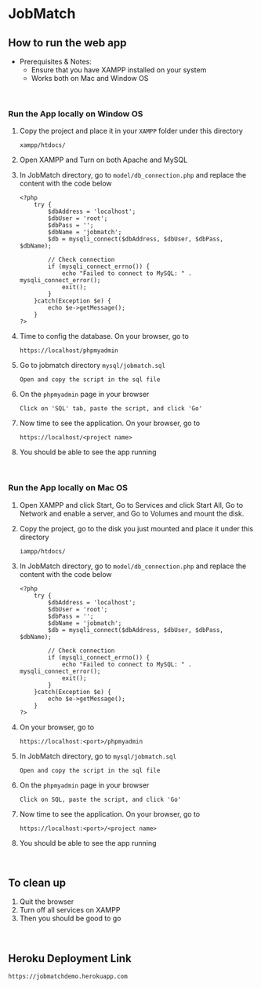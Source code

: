 # JobMatch

## How to run the web app

- Prerequisites & Notes:
    - Ensure that you have XAMPP installed on your system
    - Works both on Mac and Window OS

<p>&nbsp;</p>

### Run the App locally on Window OS

1. Copy the project and place it in your `XAMPP` folder under this directory
    ```
    xampp/htdocs/
    ```
2. Open XAMPP and Turn on both Apache and MySQL
3. In JobMatch directory, go to `model/db_connection.php` and replace the content with the code below
    ```
    <?php
        try {
            $dbAddress = 'localhost';
            $dbUser = 'root';
            $dbPass = '';
            $dbName = 'jobmatch';
            $db = mysqli_connect($dbAddress, $dbUser, $dbPass, $dbName);
        
            // Check connection
            if (mysqli_connect_errno()) {
                echo "Failed to connect to MySQL: " . mysqli_connect_error();
                exit();
            }
        }catch(Exception $e) {
            echo $e->getMessage();
        }
    ?>
    ```

4. Time to config the database. On your browser, go to
    ```
    https://localhost/phpmyadmin
    ```
5. Go to jobmatch directory `mysql/jobmatch.sql`
    ```
    Open and copy the script in the sql file
    ```
6. On the `phpmyadmin` page in your browser
    ```
    Click on 'SQL' tab, paste the script, and click 'Go'
    ```
7. Now time to see the application. On your browser, go to 
    ```
    https://localhost/<project name>
    ```
8. You should be able to see the app running

<p>&nbsp;</p>

### Run the App locally on Mac OS

1. Open XAMPP and click Start, Go to Services and click Start All, Go to Network and enable a server, and Go to Volumes and mount the disk.

2. Copy the project, go to the disk you just mounted and place it under this directory
    ```
    iampp/htdocs/
    ```
3. In JobMatch directory, go to `model/db_connection.php` and replace the content with the code below
    ```
    <?php
        try {
            $dbAddress = 'localhost';
            $dbUser = 'root';
            $dbPass = '';
            $dbName = 'jobmatch';
            $db = mysqli_connect($dbAddress, $dbUser, $dbPass, $dbName);
        
            // Check connection
            if (mysqli_connect_errno()) {
                echo "Failed to connect to MySQL: " . mysqli_connect_error();
                exit();
            }
        }catch(Exception $e) {
            echo $e->getMessage();
        }
    ?>
    ```
4. On your browser, go to
    ```
    https://localhost:<port>/phpmyadmin
    ```
5. In JobMatch directory, go to `mysql/jobmatch.sql`
    ```
    Open and copy the script in the sql file
    ```
6. On the `phpmyadmin` page in your browser
    ```
    Click on SQL, paste the script, and click 'Go'
    ```
7. Now time to see the application. On your browser, go to
    ```
    https://localhost:<port>/<project name>
    ```
8. You should be able to see the app running

<p>&nbsp;</p>

## To clean up

1. Quit the browser
2. Turn off all services on XAMPP
3. Then you should be good to go

<p>&nbsp;</p>

## Heroku Deployment Link
```
https://jobmatchdemo.herokuapp.com
```
